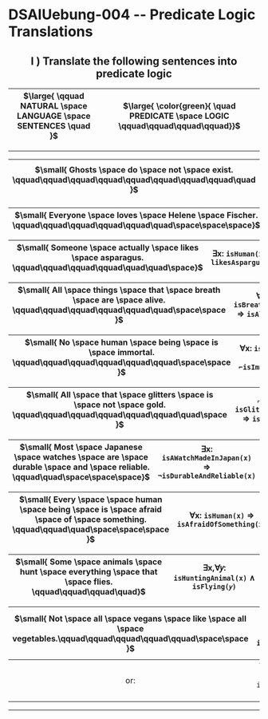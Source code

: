 <!-- ============================================================================================================ -->
<!--                         made by               Jan Ritt       -       https://github.com/IxI-Enki             -->
<!-- ============================================================================================================ -->

<div style="page-break-before: always;">

# DSAIUebung-004  --  Predicate Logic Translations

## <div align="center"> Ⅰ ) Translate the following sentences into predicate logic
| $\large{ \qquad NATURAL \space LANGUAGE \space SENTENCES \quad   }$ | $\large{ \color{green}{ \quad PREDICATE \space LOGIC \qquad\qquad\qquad\qquad}}$ |  
 |:-: |:-:|
 </div>

---

<div align="left">   
  
  <!--
  > ###### <p align="left">1.</p>
  -->
  | $\small{ Ghosts \space do \space not \space exist. \qquad\qquad\qquad\qquad\qquad\qquad\qquad\qquad\quad }$ | ∀x: `isGhost(x)` ⇒ `⌐exists(x)` |
  |:--------------------:|:---------------------------:|
  <!--
  > ###### <p align="left">2.</p>   
  -->
  | $\small{ Everyone  \space  loves  \space  Helene  \space  Fischer. \qquad\qquad\qquad\qquad\qquad\quad\space\space\space}$ | ∀𝑥: `isHuman(x)` ⇒ `lovesHeleneFischer(x)` |
  |:--------------------------------:|:----------------------------------------:|
  <!-- 
  > ###### <p align="left">3.</p>   
  -->
  | $\small{ Someone  \space  actually  \space  likes  \space  asparagus. \qquad\qquad\qquad\qquad\quad\quad\space}$ | ∃x: `isHuman(x)` ∧ `likesAspargus(x)` |
  |:-----------------------------------:|:-----------------------------------:|
  <!-- 
  > ###### <p align="left">4.</p>   
  -->
  | $\small{ All  \space  things  \space  that  \space breath \space  are \space  alive. \qquad\qquad\qquad\qquad\qquad\quad\space\space }$ | ∀x: `isBreathing(x)` ⇒ `isAlive(x)` |
  |:-----------------------------------:|:---------------------------------:|
  <!--
  > ###### <p align="left">5.</p>   
   -->
  | $\small{ No \space  human \space  being \space  is  \space immortal. \qquad\qquad\qquad\qquad\qquad\qquad\space\space }$ | ∀x: `isHuman(x)` ⇒ `⌐isImmortal(x)` |
  |:-----------------------------:|:---------------------------------:|
  <!--
  > ###### <p align="left">6.</p>   
  -->
  | $\small{ All \space  that  \space glitters \space  is  \space not  \space gold. \qquad\qquad\qquad\qquad\qquad\qquad\quad\space }$ | ⌐∀x: `isGlittering(x)` ⇒ `isGold(x)` |
  |:--------------------------------:|:----------------------------------:|
  <!--
  > ###### <p align="left">7.</p>   
  -->
  | $\small{ Most  \space Japanese  \space watches  \space are \space  durable \space  and  \space reliable. \qquad\quad\space\space\space}$ | ∃x: `isAWatchMadeInJapan(x)` ⇒ `¬isDurableAndReliable(x)` |
  |:-------------------------------------------------:|:-----------------------------------------:|
  <!--
  > ###### <p align="left">8.</p>   
  -->
  | $\small{ Every  \space  \space human  \space being  \space is  \space afraid  \space of \space  something. \qquad\qquad\quad\space\space\space }$ | ∀x: `isHuman(x)` ⇒ `isAfraidOfSomething(x)` |
  |:-------------------------------------------:|:-----------------------------------------:|
  <!--
  > ###### <p align="left">9.</p>   
  -->
  | $\small{ Some \space  animals \space  hunt \space  everything  \space that \space  flies. \qquad\qquad\qquad\quad}$ | ∃x,∀𝑦: `isHuntingAnimal(x)` ∧ `isFlying(𝑦)` |
  |:------------------------------------------:|:-----------------------------------------:|
  <!--
  > ###### <p align="left">10.</p>   
  -->
  | $\small{ Not \space  all \space  vegans \space  like  \space all  \space vegetables.\qquad\qquad\qquad\qquad\qquad\space\space }$ | ¬∀x: `isVegan(x)` ⇒ ¬∀𝑦: `isAVegetable(𝑦)` ∧ `likes(x,𝑦)` |
  |:-------------------------------------:|:------------------------------------------------------:|
  |                                   or: | ∀x: `isVegan(x)` ⇒ ∃𝑦: `isAVegetable(𝑦)` ∧ `¬likes(x,𝑦)`  |
  
  </div>
</div>

---

<!-- ============================================================================================================ -->
<!--                         made by               Jan Ritt       -       https://github.com/IxI-Enki             -->
<!-- ============================================================================================================ -->

<!-- fast access to my formating "helper-code" ( 💭 → ✎insert here ): 

// USE THIS TO ENSURE PAGE-BREAKS
//
<div style="page-break-before: always;">
💭
</div>


// USE THIS TO ALIGN CONTENT
//
<p align="left"> 💭 </p>
<div align="center"> 💭 </p>


// USE THIS CENTERED TABLE
//
<div align="center">
  |   |   |   |  
  |:-:|:-:|:-:|  
  |   |   |   |  
</div>


// USE THESE CHARACTERS FOR BEAUTIFUL NOTATIONS
// 
// UNICODE - TABLE of all mathematical operators & symbols:
//     https://en.wikipedia.org/wiki/Mathematical_operators_and_symbols_in_Unicode
//
  ✕ ✖ ⅹ ×  ∓ ∗   ∞   ∧ ⋀ ∨ ⋁   ¬   ≡ 
  ⟹   ⇐ ⇒ ⇔   ← → ↔   ⇽ ⇾ ⇿   ⇠ ⇢   ⇦ ⇨
  ∀  ∃ ∄   ∈ ∋  ∊ ∍
  Ⅰ Ⅱ Ⅲ Ⅳ Ⅴ Ⅵ Ⅶ Ⅷ Ⅸ Ⅹ Ⅺ Ⅻ 
  𝐴 𝐵 𝑃 𝑄
  ∘ ∙ • …   ✓ ✔  ✗ ✘  
  ⚐ ⚡

-->
